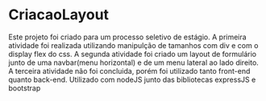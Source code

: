 # CriacaoLayout
Este projeto foi criado para um processo seletivo de estágio.
A primeira atividade foi realizada utilizando manipulção de tamanhos com div e com o display flex do css.
A segunda atividade foi criado um layout de formulário junto de uma navbar(menu horizontal) e de um menu lateral ao lado direito.
A terceira atividade não foi concluida, porém foi utilizado tanto front-end quanto back-end. Utilizado com nodeJS junto das bibliotecas expressJS e bootstrap

